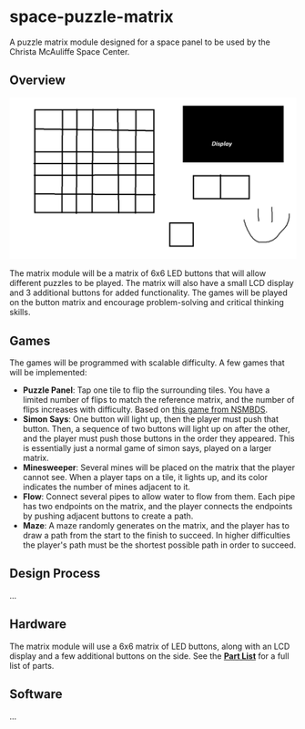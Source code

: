 # space-puzzle-matrix

A puzzle matrix module designed for a space panel to be used by the Christa McAuliffe Space Center.

## Overview

![alt text](<Mario Matrix Idea.png>)

The matrix module will be a matrix of 6x6 LED buttons that will allow different puzzles to be played. The matrix will also have a small LCD display and 3 additional buttons for added functionality. The games will be played on the button matrix and encourage problem-solving and critical thinking skills.

## Games

The games will be programmed with scalable difficulty. A few games that will be implemented:

- **Puzzle Panel**: Tap one tile to flip the surrounding tiles. You have a limited number of flips to match the reference matrix, and the number of flips increases with difficulty. Based on [this game from NSMBDS](https://www.youtube.com/watch?v=6mqAMbGBhQw&t=35s).
- **Simon Says**: One button will light up, then the player must push that button. Then, a sequence of two buttons will light up on after the other, and the player must push those buttons in the order they appeared. This is essentially just a normal game of simon says, played on a larger matrix.
- **Minesweeper**: Several mines will be placed on the matrix that the player cannot see. When a player taps on a tile, it lights up, and its color indicates the number of mines adjacent to it.
- **Flow**: Connect several pipes to allow water to flow from them. Each pipe has two endpoints on the matrix, and the player connects the endpoints by pushing adjacent buttons to create a path.
- **Maze**: A maze randomly generates on the matrix, and the player has to draw a path from the start to the finish to succeed. In higher difficulties the player's path must be the shortest possible path in order to succeed.

## Design Process

...

## Hardware

The matrix module will use a 6x6 matrix of LED buttons, along with an LCD display and a few additional buttons on the side. See the [**Part List**](./Part%20List.md) for a full list of parts.

## Software

...
